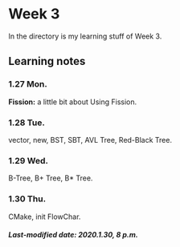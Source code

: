 # Week 3

In the directory is my learning stuff of Week 3.

## Learning notes

### 1.27 Mon.

**Fission:** a little bit about Using Fission.

### 1.28 Tue.

vector, new, BST, SBT, AVL Tree, Red-Black Tree.

### 1.29 Wed.

B-Tree, B+ Tree, B* Tree.

### 1.30 Thu.

CMake, init FlowChar.

##### Last-modified date: 2020.1.30, 8 p.m.